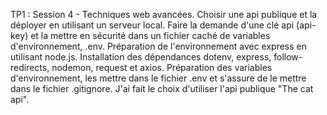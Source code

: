  TP1 : Session 4 - Techniques web avancées. 
 Choisir une api publique et la déployer en utilisant un serveur local. 
 Faire la demande d'une clé api (api-key) et la mettre en sécurité dans un fichier caché de variables d'environnement, .env.
 Préparation de l'environnement avec express en utilisant node.js. Installation des dépendances dotenv, express, follow-redirects, nodemon, request et axios. Préparation des variables d'environnement, les mettre dans le fichier .env et s'assure de le mettre dans le fichier .gitignore. 
J'ai fait le choix d'utiliser l'api publique "The cat api".
 